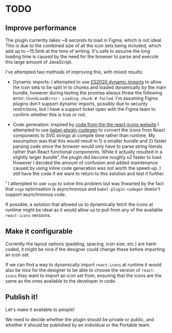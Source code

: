 # TODO

## Improve performance

The plugin currently takes ~8 seconds to load in Figma, which is not ideal.
This is due to the combined size of all the icon sets being included,
which add up to ~15.5mb at the time of writing. It's safe to assume
the long loading time is caused by the need for the browser to parse
and execute this large amount of JavaScript.

I've attempted two methods of improving this, with mixed results:

- Dynamic imports: I attempted to use [ES2020 dynamic imports](https://dev.to/nialljoemaher/dynamic-importing-code-splitting-es2020-3dm3) to allow
  the icon sets to be split in to chunks and loaded dynamically by the main bundle, however during
  testing the promise always threw the following error: `ChunkLoadError: Loading chunk # failed`.
  I'm assuming Figma plugins don't support dynamic imports, possibly due to security restrictions,
  but I have a support ticket open with the Figma team to confirm whether this is true or not.

- Code generation: Inspired by [code from the the react-icons website](https://github.com/react-icons/react-icons/blob/master/packages/preview/src/utils/getIcons.ts)
  I attempted to use [babel-plugin-codegen](https://github.com/kentcdodds/babel-plugin-codegen) to convert the icons
  from React components to SVG strings at compile time rather than runtime. My assumption was
  that this would result in 1) a smaller bundle and 2) faster parsing code since the
  browser would only have to parse string literals rather than React functional components.
  While it actually resulted in a slightly larger bundle¹, the plugin did become
  roughly x2 faster to load. However I decided the amount of confusion and added
  maintenance caused by using inline code generation was not worth the speed-up.
  I still have the code if we want to return to this solution and test it further.

¹ I attempted to use `svgo` to solve this problem but was thwarted by the fact that `svgo`
optimisation is asynchronous and `babel-plugin-codegen` doesn't support asynchronous code.

If possible, a solution that allowed us to dynamically fetch the icons at runtime might
be ideal as it would allow us to pull from any of the available `react-icons` versions.

## Make it configurable

Currently the layout options (padding, spacing, icon size, etc.) are hard-coded,
it might be nice if the designer could change these before importing an icon set.

If we can find a way to dynamically import `react-icons` at runtime it
would also be nice for the designer to be able to choose the version
of `react-icons` they want to import an icon set from, ensuring that
the icons are the same as the ones available to the developer in code.

## Publish it!

Let's make it available to people!

We need to decide whether the plugin should be private or public, and
whether it should be published by an individual or the Portable team.
